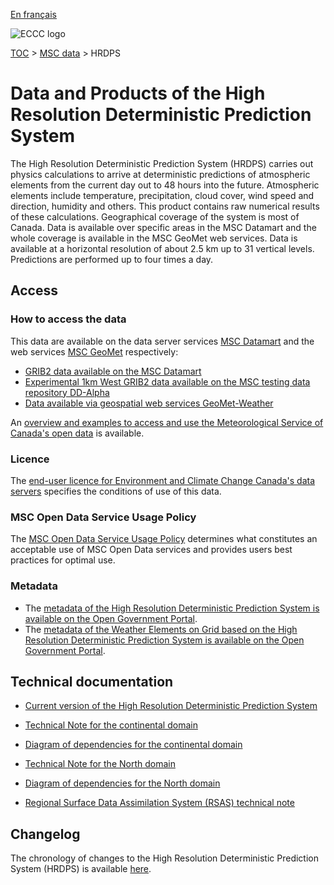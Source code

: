 [En français](readme_hrdps_fr.md)

![ECCC logo](../../img_eccc-logo.png)

[TOC](../../readme_en.md) > [MSC data](../readme_en.md) > HRDPS

# Data and Products of the High Resolution Deterministic Prediction System

The High Resolution Deterministic Prediction System (HRDPS) carries out physics calculations to arrive at deterministic predictions of atmospheric elements from the current day out to 48 hours into the future. Atmospheric elements include temperature, precipitation, cloud cover, wind speed and direction, humidity and others. This product contains raw numerical results of these calculations. Geographical coverage of the system is most of Canada. Data is available over specific areas in the MSC Datamart and the whole coverage is available in the MSC GeoMet web services. Data is available at a horizontal resolution of about 2.5 km up to 31 vertical levels. Predictions are performed up to four times a day.

## Access

### How to access the data

This data are available on the data server services [MSC Datamart](../../msc-datamart/readme_en.md) and the web services [MSC GeoMet](../../msc-geomet/readme_en.md) respectively:

* [GRIB2 data available on the MSC Datamart](readme_hrdps-datamart_en.md) 
* [Experimental 1km West GRIB2 data available on the MSC testing data repository DD-Alpha](readme_hrdps-datamart-alpha_en.md) 
* [Data available via geospatial web services GeoMet-Weather](../../msc-geomet/readme_en.md)

An [overview and examples to access and use the Meteorological Service of Canada's open data](../../usage/readme_en.md) is available.

### Licence

The [end-user licence for Environment and Climate Change Canada's data servers](../../licence/readme_en.md) specifies the conditions of use of this data.

### MSC Open Data Service Usage Policy

The [MSC Open Data Service Usage Policy](../../usage-policy/readme_en.md) determines what constitutes an acceptable use of MSC Open Data services and provides users best practices for optimal use.

### Metadata

* The [metadata of the High Resolution Deterministic Prediction System is available on the Open Government Portal](https://open.canada.ca/data/en/dataset/5b401fa0-6c29-57f0-b3d5-749f301d829d).
* The [metadata of the Weather Elements on Grid based on the High Resolution Deterministic Prediction System is available on the Open Government Portal](https://open.canada.ca/data/en/dataset/9eaf8b65-a734-432e-925c-7fbe8fc65670).

## Technical documentation

* [Current version of the High Resolution Deterministic Prediction System](http://collaboration.cmc.ec.gc.ca/cmc/CMOI/product_guide/docs/tech_specifications/tech_specifications_HRDPS_e.pdf)

* [Technical Note for the continental domain](https://collaboration.cmc.ec.gc.ca/cmc/cmoi/product_guide/docs/tech_notes/technote_hrdps_e.pdf)
* [Diagram of dependencies for the continental domain](https://collaboration.cmc.ec.gc.ca/cmc/cmos/public_doc/msc-data/nwep-dependency-diagrams/system_HRDPS_en.svg)

* [Technical Note for the North domain](https://collaboration.cmc.ec.gc.ca/cmc/cmoi/product_guide/docs/tech_notes/technote_hrdps-north_e.pdf)
* [Diagram of dependencies for the North domain](https://collaboration.cmc.ec.gc.ca/cmc/cmos/public_doc/msc-data/nwep-dependency-diagrams/system_RDPS_en.svg)

* [Regional Surface Data Assimilation System (RSAS) technical note](https://collaboration.cmc.ec.gc.ca/cmc/CMOI/product_guide/docs/tech_notes/technote_hrdps_caldas_e.pdf) 


## Changelog

The chronology of changes to the High Resolution Deterministic Prediction System (HRDPS) is available [here](changelog_hrdps_en.md).

